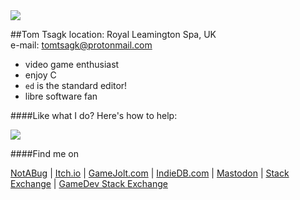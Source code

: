 <img id="icon" src="@DIR_IMAGES@icon_tomtsagk.png"/>

##Tom Tsagk
location: Royal Leamington Spa, UK<br>
e-mail: tomtsagk@protonmail.com<br>

* video game enthusiast
* enjoy C
* `ed` is the standard editor!
* libre software fan

####Like what I do? Here's how to help:

<!-- Liberapay Donation Button -->
<a href="https://liberapay.com/DarkDimension/donate" target="_blank">
	<img src="@DIR_IMAGES@liberapay_donate.png"/>
</a>

####Find me on

<a class="button" href="https://notabug.org/tomtsagk">NotABug</a> |
<a class="button" href="https://darkdimension.itch.io/">Itch.io</a> |
<a class="button" href="https://gamejolt.com/@DarkDimension">GameJolt.com</a> |
<a class="button" href="https://www.indiedb.com/members/darkdimension">IndieDB.com</a> |
<a class="button" href="https://hostux.social/@darkdimension">Mastodon</a> |
<a class="button" href="https://stackexchange.com/users/3568134">Stack Exchange</a> |
<a class="button" href="https://gamedev.stackexchange.com/users/50867/tomtsagk">GameDev Stack Exchange</a>
